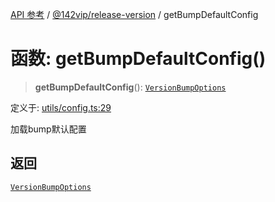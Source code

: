 [API 参考](../../../index.md) / [@142vip/release-version](../index.md) / getBumpDefaultConfig

# 函数: getBumpDefaultConfig()

> **getBumpDefaultConfig**(): [`VersionBumpOptions`](../interfaces/VersionBumpOptions.md)

定义于: [utils/config.ts:29](https://github.com/142vip/core-x/blob/7cfc2fa6b24172631d6526590fc6ea4be89357c6/packages/release-version/src/utils/config.ts#L29)

加载bump默认配置

## 返回

[`VersionBumpOptions`](../interfaces/VersionBumpOptions.md)
